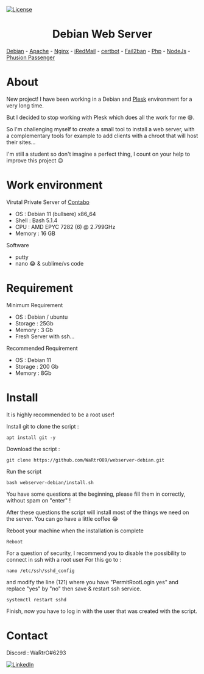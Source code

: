 [![License](https://img.shields.io/badge/license-MIT-green.svg)](https://github.com/WaRtrO89/webserver-debian/blob/main/LICENSE)


<h1 align="center">Debian Web Server</h1>


[Debian](https://www.debian.org/) - [Apache](https://httpd.apache.org/) - [Nginx](https://nginx.org/) - [iRedMail](https://github.com/iredmail/iRedMail) - [certbot](https://certbot.eff.org/) - [Fail2ban](https://www.fail2ban.org/) - [Php](https://www.php.net/) - [NodeJs](https://nodejs.org/) - [Phusion Passenger](https://github.com/phusion/passenger)


# About

New project! I have been working in a Debian and [Plesk](https://www.plesk.com/) environment for a very long time.

But I decided to stop working with Plesk which does all the work for me 😅.

So I'm challenging myself to create a small tool to install a web server, with a complementary tools for example to add clients with a chroot that will host their sites...

I'm still a student so don't imagine a perfect thing, I count on your help to improve this project 😉

# Work environment

  Virutal Private Server of [Contabo](https://contabo.com/)
  
  - OS : Debian 11 (bullsere) x86_64
  - Shell : Bash 5.1.4
  - CPU : AMD EPYC 7282 (6) @ 2.799GHz
  - Memory :  16 GB

  Software
  
  - putty
  - nano 😂 & sublime/vs code

# Requirement
  
  Minimum Requirement
  
  - OS : Debian / ubuntu
  - Storage : 25Gb
  - Memory : 3 Gb
  - Fresh Server with ssh...
  
  Recommended Requirement
  
  - OS : Debian 11
  - Storage : 200 Gb
  - Memory : 8Gb

# Install

It is highly recommended to be a root user!

Install git to clone the script :
```
apt install git -y
```

Download the script :
```
git clone https://github.com/WaRtrO89/webserver-debian.git
```
Run the script
```
bash webserver-debian/install.sh
```

You have some questions at the beginning, please fill them in correctly, without spam on "enter" !

After these questions the script will install most of the things we need on the server. You can go have a little coffee 😂

Reboot your machine when the installation is complete
```
Reboot
```
For a question of security, I recommend you to disable the possibility to connect in ssh with a root user
For this go to :
```
nano /etc/ssh/sshd_config
```
and modify the line (121) where you have "PermitRootLogin yes" and replace "yes" by "no" then save & restart ssh service.
```
systemctl restart sshd
```
Finish, now you have to log in with the user that was created with the script.

# Contact

Discord : WaRtrO#6293

[![LinkedIn][linkedin-shield]][linkedin-url]

[linkedin-shield]: https://img.shields.io/badge/-LinkedIn-black.svg?style=for-the-badge&logo=linkedin&colorB=555
[linkedin-url]: https://linkedin.com/in/maxence-morot
